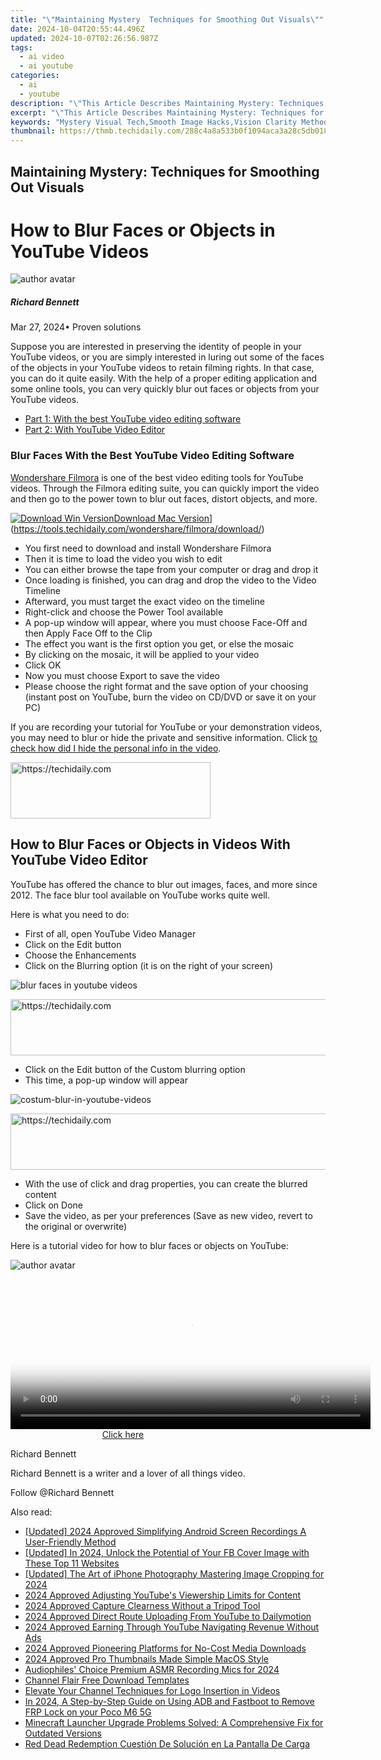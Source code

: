 ```yaml
---
title: "\"Maintaining Mystery  Techniques for Smoothing Out Visuals\""
date: 2024-10-04T20:55:44.496Z
updated: 2024-10-07T02:26:56.987Z
tags:
  - ai video
  - ai youtube
categories:
  - ai
  - youtube
description: "\"This Article Describes Maintaining Mystery: Techniques for Smoothing Out Visuals\""
excerpt: "\"This Article Describes Maintaining Mystery: Techniques for Smoothing Out Visuals\""
keywords: "Mystery Visual Tech,Smooth Image Hacks,Vision Clarity Methods,Secrets in Pictureing,Hidden Image Enhance,Visual Quality Tactics,Sleek Photo Strategies"
thumbnail: https://thmb.techidaily.com/288c4a8a533b0f1094aca3a28c5db0188ea8b5a3c3aca95005c1c84fe62729c2.jpg
---
```


## Maintaining Mystery: Techniques for Smoothing Out Visuals

# How to Blur Faces or Objects in YouTube Videos

![author avatar](https://images.wondershare.com/filmora/article-images/richard-bennett.jpg)

##### Richard Bennett

 Mar 27, 2024• Proven solutions

Suppose you are interested in preserving the identity of people in your YouTube videos, or you are simply interested in luring out some of the faces of the objects in your YouTube videos to retain filming rights. In that case, you can do it quite easily. With the help of a proper editing application and some online tools, you can very quickly blur out faces or objects from your YouTube videos.

* [Part 1: With the best YouTube video editing software](#part1)
* [Part 2: With YouTube Video Editor](#part2)

### Blur Faces With the Best YouTube Video Editing Software

[Wondershare Filmora](https://tools.techidaily.com/wondershare/filmora/download/) is one of the best video editing tools for YouTube videos. Through the Filmora editing suite, you can quickly import the video and then go to the power town to blur out faces, distort objects, and more.

[![Download Win Version](https://images.wondershare.com/filmora/guide/download-btn-win.jpg)](https://tools.techidaily.com/wondershare/filmora/download/)[Download Mac Version](https://images.wondershare.com/filmora/guide/download-btn-mac.jpg)](https://tools.techidaily.com/wondershare/filmora/download/)

* You first need to download and install Wondershare Filmora
* Then it is time to load the video you wish to edit
* You can either browse the tape from your computer or drag and drop it
* Once loading is finished, you can drag and drop the video to the Video Timeline
* Afterward, you must target the exact video on the timeline
* Right-click and choose the Power Tool available
* A pop-up window will appear, where you must choose Face-Off and then Apply Face Off to the Clip
* The effect you want is the first option you get, or else the mosaic
* By clicking on the mosaic, it will be applied to your video
* Click OK
* Now you must choose Export to save the video
* Please choose the right format and the save option of your choosing (instant post on YouTube, burn the video on CD/DVD or save it on your PC)

If you are recording your tutorial for YouTube or your demonstration videos, you may need to blur or hide the private and sensitive information. Click [to check how did I hide the personal info in the video](https://tools.techidaily.com/wondershare/filmora/download/).

<!-- affiliate ads begin -->
<a href="https://aligracehair.sjv.io/c/5597632/2135357/19272" target="_top" id="2135357">
  <img src="//a.impactradius-go.com/display-ad/19272-2135357" border="0" alt="https://techidaily.com" width="320" height="90"/>
</a>
<img height="0" width="0" src="https://aligracehair.sjv.io/i/5597632/2135357/19272" style="position:absolute;visibility:hidden;" border="0" />
<!-- affiliate ads end -->

## How to Blur Faces or Objects in Videos With YouTube Video Editor

YouTube has offered the chance to blur out images, faces, and more since 2012\. The face blur tool available on YouTube works quite well.

Here is what you need to do:

* First of all, open YouTube Video Manager
* Click on the Edit button
* Choose the Enhancements
* Click on the Blurring option (it is on the right of your screen)

![blur faces in youtube videos](https://images.wondershare.com/filmora/article-images/blur-faces-in-youtube-video.jpg)

<!-- affiliate ads begin -->
<a href="https://appsumo.8odi.net/c/5597632/2151883/7443" target="_top" id="2151883">
  <img src="//a.impactradius-go.com/display-ad/7443-2151883" border="0" alt="https://techidaily.com" width="728" height="90"/>
</a>
<img height="0" width="0" src="https://appsumo.8odi.net/i/5597632/2151883/7443" style="position:absolute;visibility:hidden;" border="0" />
<!-- affiliate ads end -->

* Click on the Edit button of the Custom blurring option
* This time, a pop-up window will appear

![costum-blur-in-youtube-videos](https://images.wondershare.com/filmora/article-images/costum-blur-in-youtube-videos.jpg)

<!-- affiliate ads begin -->
<a href="https://imp.i357552.net/c/5597632/947746/11832" target="_top" id="947746">
  <img src="//a.impactradius-go.com/display-ad/11832-947746" border="0" alt="https://techidaily.com" width="728" height="90"/>
</a>
<img height="0" width="0" src="https://imp.i357552.net/i/5597632/947746/11832" style="position:absolute;visibility:hidden;" border="0" />
<!-- affiliate ads end -->

* With the use of click and drag properties, you can create the blurred content
* Click on Done
* Save the video, as per your preferences (Save as new video, revert to the original or overwrite)

Here is a tutorial video for how to blur faces or objects on YouTube:

![author avatar](https://images.wondershare.com/filmora/article-images/richard-bennett.jpg)

<!-- affiliate ads begin -->
<span id="1983539">
					<video width="576" height="240" style="cursor:pointer"
           poster="//a.impactradius-go.com/display-clicktoplayimage/1983539.png"
           onclick="if(!this.playClicked){this.play();this.setAttribute('controls',true);this.playClicked=true;}">
	   <source src="//a.impactradius-go.com/display-ad/22993-1983539">
	   <img src="//a.impactradius-go.com/display-clicktoplayimage/1983539.png" style="border: none; height: 100%; width: 100%; object-fit: contain">
	</video>
	<div style="width:360px;text-align:center"><a href="javascript:window.open(decodeURIComponent('https%3A%2F%2Fhomestyler.sjv.io%2Fc%2F5597632%2F1983539%2F22993'), '_blank');void(0);">Click here</a></div>
</span>
<img height="0" width="0" src="https://imp.pxf.io/i/5597632/1983539/22993" style="position:absolute;visibility:hidden;" border="0" />
<!-- affiliate ads end -->

Richard Bennett

Richard Bennett is a writer and a lover of all things video.

Follow @Richard Bennett

<ins class="adsbygoogle"
      style="display:block"
      data-ad-client="ca-pub-7571918770474297"
      data-ad-slot="8358498916"
      data-ad-format="auto"
      data-full-width-responsive="true"></ins>

<span class="atpl-alsoreadstyle">Also read:</span>
<div><ul>
<li><a href="https://remote-screen-capture.techidaily.com/updated-2024-approved-simplifying-android-screen-recordings-a-user-friendly-method/"><u>[Updated] 2024 Approved Simplifying Android Screen Recordings A User-Friendly Method</u></a></li>
<li><a href="https://facebook-video-content.techidaily.com/updated-in-2024-unlock-the-potential-of-your-fb-cover-image-with-these-top-11-websites/"><u>[Updated] In 2024, Unlock the Potential of Your FB Cover Image with These Top 11 Websites</u></a></li>
<li><a href="https://fox-http.techidaily.com/updated-the-art-of-iphone-photography-mastering-image-cropping-for-2024/"><u>[Updated] The Art of iPhone Photography Mastering Image Cropping for 2024</u></a></li>
<li><a href="https://youtube-videos.techidaily.com/2024-approved-adjusting-youtubes-viewership-limits-for-content/"><u>2024 Approved Adjusting YouTube's Viewership Limits for Content</u></a></li>
<li><a href="https://youtube-videos.techidaily.com/2024-approved-capture-clearness-without-a-tripod-tool/"><u>2024 Approved Capture Clearness Without a Tripod Tool</u></a></li>
<li><a href="https://youtube-videos.techidaily.com/2024-approved-direct-route-uploading-from-youtube-to-dailymotion/"><u>2024 Approved Direct Route Uploading From YouTube to Dailymotion</u></a></li>
<li><a href="https://youtube-videos.techidaily.com/2024-approved-earning-through-youtube-navigating-revenue-without-ads/"><u>2024 Approved Earning Through YouTube Navigating Revenue Without Ads</u></a></li>
<li><a href="https://youtube-stream.techidaily.com/2024-approved-pioneering-platforms-for-no-cost-media-downloads/"><u>2024 Approved Pioneering Platforms for No-Cost Media Downloads</u></a></li>
<li><a href="https://youtube-stream.techidaily.com/2024-approved-pro-thumbnails-made-simple-macos-style/"><u>2024 Approved Pro Thumbnails Made Simple MacOS Style</u></a></li>
<li><a href="https://youtube-videos.techidaily.com/audiophiles-choice-premium-asmr-recording-mics-for-2024/"><u>Audiophiles' Choice Premium ASMR Recording Mics for 2024</u></a></li>
<li><a href="https://youtube-videos.techidaily.com/channel-flair-free-download-templates/"><u>Channel Flair Free Download Templates</u></a></li>
<li><a href="https://youtube-videos.techidaily.com/elevate-your-channel-techniques-for-logo-insertion-in-videos/"><u>Elevate Your Channel Techniques for Logo Insertion in Videos</u></a></li>
<li><a href="https://android-frp.techidaily.com/in-2024-a-step-by-step-guide-on-using-adb-and-fastboot-to-remove-frp-lock-on-your-poco-m6-5g-by-drfone-android/"><u>In 2024, A Step-by-Step Guide on Using ADB and Fastboot to Remove FRP Lock on your Poco M6 5G</u></a></li>
<li><a href="https://win-able.techidaily.com/minecraft-launcher-upgrade-problems-solved-a-comprehensive-fix-for-outdated-versions/"><u>Minecraft Launcher Upgrade Problems Solved: A Comprehensive Fix for Outdated Versions</u></a></li>
<li><a href="https://win-able.techidaily.com/red-dead-redemption-cuestion-de-solucion-en-la-pantalla-de-carga/"><u>Red Dead Redemption Cuestión De Solución en La Pantalla De Carga</u></a></li>
</ul></div>


